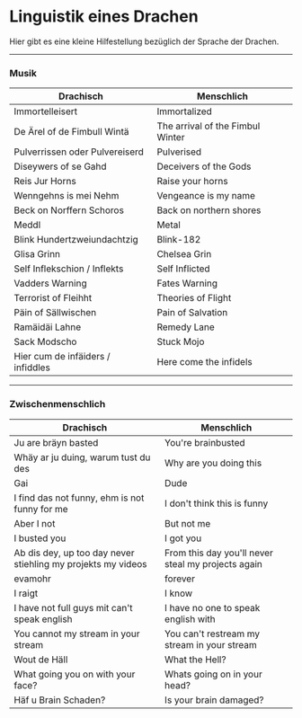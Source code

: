 # Linguistik eines Drachen

Hier gibt es eine kleine Hilfestellung bezüglich der Sprache der Drachen.

--------

### Musik

| Drachisch | Menschlich |
| --------- | ---------- |
| Immortelleisert | Immortalized |
| De Ärel of de Fimbull Wintä | The arrival of the Fimbul Winter |
| Pulverrissen oder Pulvereiserd | Pulverised |
| Diseywers of se Gahd | Deceivers of the Gods |
| Reis Jur Horns | Raise your horns |
| Wenngehns is mei Nehm | Vengeance is my name |
| Beck on Norffern Schoros | Back on northern shores |
| Meddl |  Metal |
| Blink Hundertzweiundachtzig | Blink-182 |
| Glisa Grinn | Chelsea Grin |
| Self Inflekschion / Inflekts | Self Inflicted |
| Vadders Warning | Fates Warning |
| Terrorist of Fleihht | Theories of Flight |
| Päin of Sällwischen | Pain of Salvation |
| Ramäidäi Lahne | Remedy Lane |
| Sack Modscho | Stuck Mojo |
| Hier cum de infäiders / infiddles | Here come the infidels |

--------

### Zwischenmenschlich

| Drachisch | Menschlich |
| --------- | ---------- |
| Ju are bräyn basted | You're brainbusted |
| Whäy ar ju duing, warum tust du des | Why are you doing this |
| Gai | Dude |
| I find das not funny, ehm is not funny for me | I don't think this is funny |
| Aber I not | But not me |
| I busted you | I got you |
| Ab dis dey, up too day never stiehling my projekts my videos | From this day you'll never steal my projects again |
| evamohr | forever |
| I raigt | I know |
| I have not full guys mit can't speak english | I have no one to speak english with |
| You cannot my stream in your stream | You can't restream my stream in your stream |
| Wout de Häll | What the Hell? |
| What going you on with your face? | Whats going on in your head? |
| Häf u Brain Schaden? | Is your brain damaged? |
